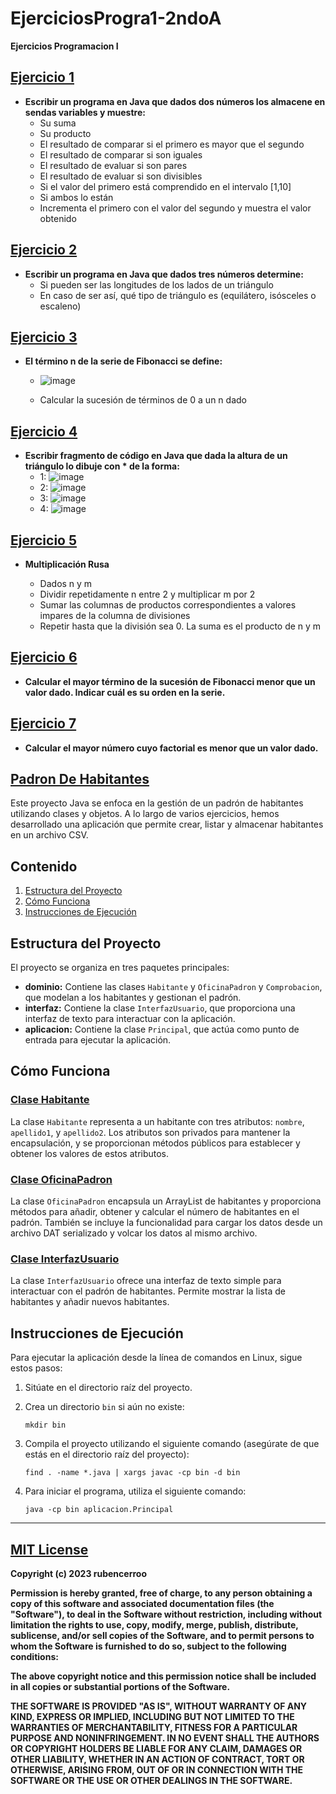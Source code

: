 # EjerciciosProgra1-2ndoA

**Ejercicios Programacion I** 

## [Ejercicio 1](Ejercicio1/)

- **Escribir un programa en Java que dados dos números los almacene en sendas variables y muestre:**
    - Su suma
    - Su producto
    - El resultado de comparar si el primero es mayor que el segundo
    - El resultado de comparar si son iguales
    - El resultado de evaluar si son pares
    - El resultado de evaluar si son divisibles
    - Si el valor del primero está comprendido en el intervalo [1,10]
    - Si ambos lo están
    - Incrementa el primero con el valor del segundo y muestra el valor obtenido

## [Ejercicio 2](Ejercicio2/)

- **Escribir un programa en Java que dados tres números determine:**
    - Si pueden ser las longitudes de los lados de un triángulo
    - En caso de ser así, qué tipo de triángulo es (equilátero, isósceles o escaleno)

## [Ejercicio 3](Ejercicio3/)

- **El término n de la serie de Fibonacci se define:**
    - ![image](https://github.com/rubencerroo/EjerciciosProgra1-2ndoA/assets/119308526/c2bcca5d-061d-419a-9f8c-52eb73c97714)

    - Calcular la sucesión de términos de 0 a un n dado

## [Ejercicio 4](Ejercicio4/)

- **Escribir fragmento de código en Java que dada la altura de un triángulo lo dibuje con * de la forma:**
    - 1: ![image](https://github.com/rubencerroo/EjerciciosProgra1-2ndoA/assets/119308526/cf262e78-abc8-4304-ad39-ea6a49353d54)
    - 2: ![image](https://github.com/rubencerroo/EjerciciosProgra1-2ndoA/assets/119308526/d33d4316-123d-471e-b980-a22165e16dbe)
    - 3: ![image](https://github.com/rubencerroo/EjerciciosProgra1-2ndoA/assets/119308526/f4c30479-f590-424b-8767-defce9d27e45)
    - 4: ![image](https://github.com/rubencerroo/EjerciciosProgra1-2ndoA/assets/119308526/53442dc8-5ab5-4677-8a10-398ab4159f79)

## [Ejercicio 5](Ejercicio5/)

- **Multiplicación Rusa**

    - Dados n y m
    - Dividir repetidamente n entre 2 y multiplicar m por 2
    - Sumar las columnas de productos correspondientes a valores impares de la columna de divisiones
    - Repetir hasta que la división sea 0. La suma es el producto de n y m

## [Ejercicio 6](Ejercicio6/)

- **Calcular el mayor término de la sucesión de Fibonacci menor que un valor dado. Indicar cuál es su orden en la serie.**

## [Ejercicio 7](Ejercicio7/)

- **Calcular el mayor número cuyo factorial es menor que un valor dado.**

## [Padron De Habitantes](Padron/)

Este proyecto Java se enfoca en la gestión de un padrón de habitantes utilizando clases y objetos. A lo largo de varios ejercicios, hemos desarrollado una aplicación que permite crear, listar y almacenar habitantes en un archivo CSV.

## Contenido

1. [Estructura del Proyecto](#estructura-del-proyecto)
2. [Cómo Funciona](#cómo-funciona)
3. [Instrucciones de Ejecución](#instrucciones-de-ejecución)

## Estructura del Proyecto

El proyecto se organiza en tres paquetes principales:

- **dominio:** Contiene las clases `Habitante` y `OficinaPadron` y `Comprobacion`, que modelan a los habitantes y gestionan el padrón.
- **interfaz:** Contiene la clase `InterfazUsuario`, que proporciona una interfaz de texto para interactuar con la aplicación.
- **aplicacion:** Contiene la clase `Principal`, que actúa como punto de entrada para ejecutar la aplicación.

## Cómo Funciona

### [Clase Habitante](Padron/src/dominio/Habitante.java)

La clase `Habitante` representa a un habitante con tres atributos: `nombre`, `apellido1`, y `apellido2`. Los atributos son privados para mantener la encapsulación, y se proporcionan métodos públicos para establecer y obtener los valores de estos atributos.

### [Clase OficinaPadron](Padron/src/dominio/OficinaPadron.java)

La clase `OficinaPadron` encapsula un ArrayList de habitantes y proporciona métodos para añadir, obtener y calcular el número de habitantes en el padrón. También se incluye la funcionalidad para cargar los datos desde un archivo DAT serializado y volcar los datos al mismo archivo.

### [Clase InterfazUsuario](Padron/src/Interfaz/InterfazUsuario.java)

La clase `InterfazUsuario` ofrece una interfaz de texto simple para interactuar con el padrón de habitantes. Permite mostrar la lista de habitantes y añadir nuevos habitantes.

## Instrucciones de Ejecución

Para ejecutar la aplicación desde la línea de comandos en Linux, sigue estos pasos:

1. Sitúate en el directorio raíz del proyecto.

2. Crea un directorio `bin` si aún no existe:
   ```console
   mkdir bin
   ```

3. Compila el proyecto utilizando el siguiente comando (asegúrate de que estás en el directorio raíz del proyecto):
   ```console
   find . -name *.java | xargs javac -cp bin -d bin
   ```

4. Para iniciar el programa, utiliza el siguiente comando:
   ```console
   java -cp bin aplicacion.Principal
   ```

---

## [MIT License](LICENSE)

**Copyright (c) 2023 rubencerroo**

**Permission is hereby granted, free of charge, to any person obtaining a copy
of this software and associated documentation files (the "Software"), to deal
in the Software without restriction, including without limitation the rights
to use, copy, modify, merge, publish, distribute, sublicense, and/or sell
copies of the Software, and to permit persons to whom the Software is
furnished to do so, subject to the following conditions:**

**The above copyright notice and this permission notice shall be included in all
copies or substantial portions of the Software.**

**THE SOFTWARE IS PROVIDED "AS IS", WITHOUT WARRANTY OF ANY KIND, EXPRESS OR
IMPLIED, INCLUDING BUT NOT LIMITED TO THE WARRANTIES OF MERCHANTABILITY,
FITNESS FOR A PARTICULAR PURPOSE AND NONINFRINGEMENT. IN NO EVENT SHALL THE
AUTHORS OR COPYRIGHT HOLDERS BE LIABLE FOR ANY CLAIM, DAMAGES OR OTHER
LIABILITY, WHETHER IN AN ACTION OF CONTRACT, TORT OR OTHERWISE, ARISING FROM,
OUT OF OR IN CONNECTION WITH THE SOFTWARE OR THE USE OR OTHER DEALINGS IN THE
SOFTWARE.**
